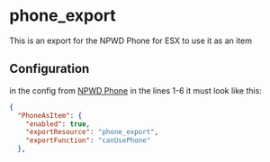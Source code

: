 # phone_export
 This is an export for the NPWD Phone for ESX to use it as an item

## Configuration
in the config from [NPWD Phone](https://github.com/project-error/npwd/blob/master/config.json) in the lines 1-6 it must look like this:

```json
{
  "PhoneAsItem": {
    "enabled": true,
    "exportResource": "phone_export",
    "exportFunction": "canUsePhone"
  },
  ```
